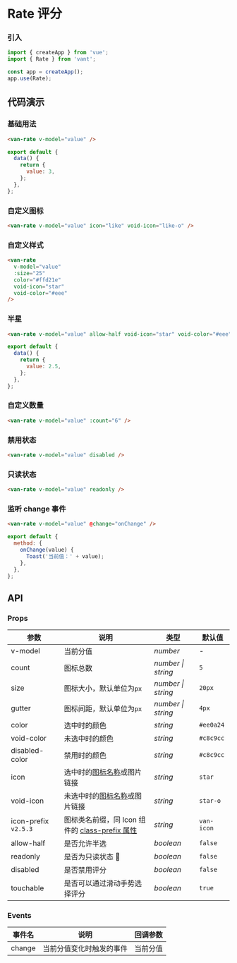 # Rate 评分

### 引入

```js
import { createApp } from 'vue';
import { Rate } from 'vant';

const app = createApp();
app.use(Rate);
```

## 代码演示

### 基础用法

```html
<van-rate v-model="value" />
```

```js
export default {
  data() {
    return {
      value: 3,
    };
  },
};
```

### 自定义图标

```html
<van-rate v-model="value" icon="like" void-icon="like-o" />
```

### 自定义样式

```html
<van-rate
  v-model="value"
  :size="25"
  color="#ffd21e"
  void-icon="star"
  void-color="#eee"
/>
```

### 半星

```html
<van-rate v-model="value" allow-half void-icon="star" void-color="#eee" />
```

```js
export default {
  data() {
    return {
      value: 2.5,
    };
  },
};
```

### 自定义数量

```html
<van-rate v-model="value" :count="6" />
```

### 禁用状态

```html
<van-rate v-model="value" disabled />
```

### 只读状态

```html
<van-rate v-model="value" readonly />
```

### 监听 change 事件

```html
<van-rate v-model="value" @change="onChange" />
```

```javascript
export default {
  method: {
    onChange(value) {
      Toast('当前值：' + value);
    },
  },
};
```

## API

### Props

| 参数 | 说明 | 类型 | 默认值 |
| --- | --- | --- | --- |
| v-model | 当前分值 | _number_ | - |
| count | 图标总数 | _number \| string_ | `5` |
| size | 图标大小，默认单位为`px` | _number \| string_ | `20px` |
| gutter | 图标间距，默认单位为`px` | _number \| string_ | `4px` |
| color | 选中时的颜色 | _string_ | `#ee0a24` |
| void-color | 未选中时的颜色 | _string_ | `#c8c9cc` |
| disabled-color | 禁用时的颜色 | _string_ | `#c8c9cc` |
| icon | 选中时的[图标名称](#/zh-CN/icon)或图片链接 | _string_ | `star` |
| void-icon | 未选中时的[图标名称](#/zh-CN/icon)或图片链接 | _string_ | `star-o` |
| icon-prefix `v2.5.3` | 图标类名前缀，同 Icon 组件的 [class-prefix 属性](#/zh-CN/icon#props) | _string_ | `van-icon` |
| allow-half | 是否允许半选 | _boolean_ | `false` |
| readonly | 是否为只读状态  | _boolean_ | `false` |
| disabled | 是否禁用评分 | _boolean_ | `false` |
| touchable | 是否可以通过滑动手势选择评分 | _boolean_ | `true` |

### Events

| 事件名 | 说明                     | 回调参数 |
| ------ | ------------------------ | -------- |
| change | 当前分值变化时触发的事件 | 当前分值 |
